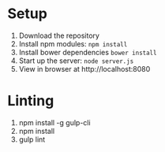 # Setup

1. Download the repository
2. Install npm modules: `npm install`
3. Install bower dependencies `bower install`
4. Start up the server: `node server.js`
5. View in browser at http://localhost:8080

# Linting
1. npm install -g gulp-cli
2. npm install
3. gulp lint
